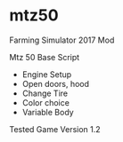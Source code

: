 # mtz50
Farming Simulator 2017 Mod

Mtz 50 Base Script

- Engine Setup
- Open doors, hood
- Change Tire
- Color choice
- Variable Body

Tested Game Version 1.2
